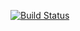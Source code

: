[![Build Status](https://travis-ci.org/ltyDion/cse110_lab5.svg?branch=master)](https://travis-ci.org/ltyDion/cse110_lab5)
